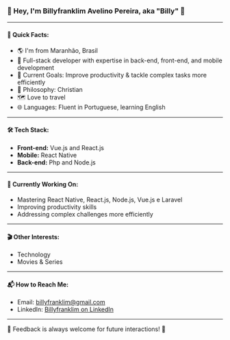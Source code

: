 ### 👋 Hey, I'm Billyfranklim Avelino Pereira, aka "Billy" 👋

---

#### 🚀 Quick Facts:

- 🌎 I'm from Maranhão, Brasil
- 💼 Full-stack developer with expertise in back-end, front-end, and mobile development
- 🎯 Current Goals: Improve productivity & tackle complex tasks more efficiently
- 🙏 Philosophy: Christian
- 🗺️ Love to travel
- 🌐 Languages: Fluent in Portuguese, learning English

---

#### 🛠️ Tech Stack:

- **Front-end:** Vue.js and React.js
- **Mobile:** React Native
- **Back-end:** Php and Node.js

---

#### 🎯 Currently Working On:

- Mastering React Native, React.js, Node.js, Vue.js e Laravel
- Improving productivity skills
- Addressing complex challenges more efficiently

---

#### 🎬 Other Interests:

- Technology
- Movies & Series

---

#### 📬 How to Reach Me:

- Email: [billyfranklim@gmail.com](mailto:billyfranklim@gmail.com)
- LinkedIn: [Billyfranklim on LinkedIn](https://www.linkedin.com/in/billyfranklim/)

---

🌟 Feedback is always welcome for future interactions! 🌟
